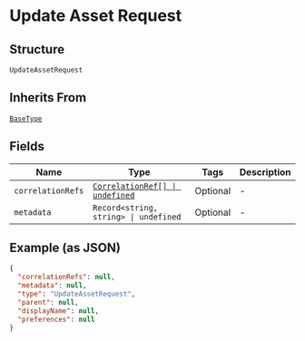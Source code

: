 
# Update Asset Request

## Structure

`UpdateAssetRequest`

## Inherits From

[`BaseType`](../../doc/models/base-type.md)

## Fields

| Name | Type | Tags | Description |
|  --- | --- | --- | --- |
| `correlationRefs` | [`CorrelationRef[] \| undefined`](../../doc/models/correlation-ref.md) | Optional | - |
| `metadata` | `Record<string, string> \| undefined` | Optional | - |

## Example (as JSON)

```json
{
  "correlationRefs": null,
  "metadata": null,
  "type": "UpdateAssetRequest",
  "parent": null,
  "displayName": null,
  "preferences": null
}
```

